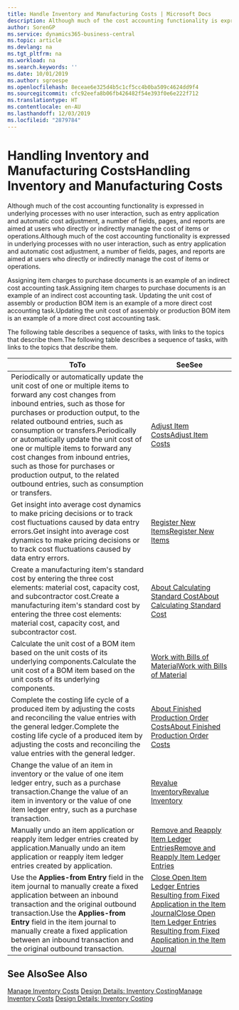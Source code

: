 ```yaml
---
title: Handle Inventory and Manufacturing Costs | Microsoft Docs
description: Although much of the cost accounting functionality is expressed in underlying processes with no user interaction, such as entry application and automatic cost adjustment, a number of fields, pages, and reports are aimed at users who directly or indirectly manage the cost of items or operations.
author: SorenGP
ms.service: dynamics365-business-central
ms.topic: article
ms.devlang: na
ms.tgt_pltfrm: na
ms.workload: na
ms.search.keywords: ''
ms.date: 10/01/2019
ms.author: sgroespe
ms.openlocfilehash: 8eceae6e325d4b5c1cf5cc4b0ba509c4624dd9f4
ms.sourcegitcommit: cfc92eefa8b06fb426482f54e393f0e6e222f712
ms.translationtype: HT
ms.contentlocale: en-AU
ms.lasthandoff: 12/03/2019
ms.locfileid: "2879784"
---
```

# <a name="handling-inventory-and-manufacturing-costs"></a><span data-ttu-id="ec9de-103">Handling Inventory and Manufacturing Costs</span><span class="sxs-lookup"><span data-stu-id="ec9de-103">Handling Inventory and Manufacturing Costs</span></span>
<span data-ttu-id="ec9de-104">Although much of the cost accounting functionality is expressed in underlying processes with no user interaction, such as entry application and automatic cost adjustment, a number of fields, pages, and reports are aimed at users who directly or indirectly manage the cost of items or operations.</span><span class="sxs-lookup"><span data-stu-id="ec9de-104">Although much of the cost accounting functionality is expressed in underlying processes with no user interaction, such as entry application and automatic cost adjustment, a number of fields, pages, and reports are aimed at users who directly or indirectly manage the cost of items or operations.</span></span>  

 <span data-ttu-id="ec9de-105">Assigning item charges to purchase documents is an example of an indirect cost accounting task.</span><span class="sxs-lookup"><span data-stu-id="ec9de-105">Assigning item charges to purchase documents is an example of an indirect cost accounting task.</span></span> <span data-ttu-id="ec9de-106">Updating the unit cost of assembly or production BOM item is an example of a more direct cost accounting task.</span><span class="sxs-lookup"><span data-stu-id="ec9de-106">Updating the unit cost of assembly or production BOM item is an example of a more direct cost accounting task.</span></span>  

 <span data-ttu-id="ec9de-107">The following table describes a sequence of tasks, with links to the topics that describe them.</span><span class="sxs-lookup"><span data-stu-id="ec9de-107">The following table describes a sequence of tasks, with links to the topics that describe them.</span></span>   

|<span data-ttu-id="ec9de-108">**To**</span><span class="sxs-lookup"><span data-stu-id="ec9de-108">**To**</span></span>|<span data-ttu-id="ec9de-109">**See**</span><span class="sxs-lookup"><span data-stu-id="ec9de-109">**See**</span></span>|  
|------------|-------------|  
|<span data-ttu-id="ec9de-110">Periodically or automatically update the unit cost of one or multiple items to forward any cost changes from inbound entries, such as those for purchases or production output, to the related outbound entries, such as consumption or transfers.</span><span class="sxs-lookup"><span data-stu-id="ec9de-110">Periodically or automatically update the unit cost of one or multiple items to forward any cost changes from inbound entries, such as those for purchases or production output, to the related outbound entries, such as consumption or transfers.</span></span>|[<span data-ttu-id="ec9de-111">Adjust Item Costs</span><span class="sxs-lookup"><span data-stu-id="ec9de-111">Adjust Item Costs</span></span>](inventory-how-adjust-item-costs.md)|  
|<span data-ttu-id="ec9de-112">Get insight into average cost dynamics to make pricing decisions or to track cost fluctuations caused by data entry errors.</span><span class="sxs-lookup"><span data-stu-id="ec9de-112">Get insight into average cost dynamics to make pricing decisions or to track cost fluctuations caused by data entry errors.</span></span>|[<span data-ttu-id="ec9de-113">Register New Items</span><span class="sxs-lookup"><span data-stu-id="ec9de-113">Register New Items</span></span>](inventory-how-register-new-items.md)|  
|<span data-ttu-id="ec9de-114">Create a manufacturing item's standard cost by entering the three cost elements: material cost, capacity cost, and subcontractor cost.</span><span class="sxs-lookup"><span data-stu-id="ec9de-114">Create a manufacturing item's standard cost by entering the three cost elements: material cost, capacity cost, and subcontractor cost.</span></span>|[<span data-ttu-id="ec9de-115">About Calculating Standard Cost</span><span class="sxs-lookup"><span data-stu-id="ec9de-115">About Calculating Standard Cost</span></span>](finance-about-calculating-standard-cost.md)|  
|<span data-ttu-id="ec9de-116">Calculate the unit cost of a BOM item based on the unit costs of its underlying components.</span><span class="sxs-lookup"><span data-stu-id="ec9de-116">Calculate the unit cost of a BOM item based on the unit costs of its underlying components.</span></span>|[<span data-ttu-id="ec9de-117">Work with Bills of Material</span><span class="sxs-lookup"><span data-stu-id="ec9de-117">Work with Bills of Material</span></span>](inventory-how-work-BOMs.md)|  
|<span data-ttu-id="ec9de-118">Complete the costing life cycle of a produced item by adjusting the costs and reconciling the value entries with the general ledger.</span><span class="sxs-lookup"><span data-stu-id="ec9de-118">Complete the costing life cycle of a produced item by adjusting the costs and reconciling the value entries with the general ledger.</span></span>|[<span data-ttu-id="ec9de-119">About Finished Production Order Costs</span><span class="sxs-lookup"><span data-stu-id="ec9de-119">About Finished Production Order Costs</span></span>](finance-about-finished-production-order-costs.md)|  
|<span data-ttu-id="ec9de-120">Change the value of an item in inventory or the value of one item ledger entry, such as a purchase transaction.</span><span class="sxs-lookup"><span data-stu-id="ec9de-120">Change the value of an item in inventory or the value of one item ledger entry, such as a purchase transaction.</span></span>|[<span data-ttu-id="ec9de-121">Revalue Inventory</span><span class="sxs-lookup"><span data-stu-id="ec9de-121">Revalue Inventory</span></span>](inventory-how-revalue-inventory.md)|
|<span data-ttu-id="ec9de-122">Manually undo an item application or reapply item ledger entries created by application.</span><span class="sxs-lookup"><span data-stu-id="ec9de-122">Manually undo an item application or reapply item ledger entries created by application.</span></span>|[<span data-ttu-id="ec9de-123">Remove and Reapply Item Ledger Entries</span><span class="sxs-lookup"><span data-stu-id="ec9de-123">Remove and Reapply Item Ledger Entries</span></span>](finance-how-to-remove-and-reapply-item-entries.md)|  
|<span data-ttu-id="ec9de-124">Use the **Applies-from Entry** field in the item journal to manually create a fixed application between an inbound transaction and the original outbound transaction.</span><span class="sxs-lookup"><span data-stu-id="ec9de-124">Use the **Applies-from Entry** field in the item journal to manually create a fixed application between an inbound transaction and the original outbound transaction.</span></span>|[<span data-ttu-id="ec9de-125">Close Open Item Ledger Entries Resulting from Fixed Application in the Item Journal</span><span class="sxs-lookup"><span data-stu-id="ec9de-125">Close Open Item Ledger Entries Resulting from Fixed Application in the Item Journal</span></span>](finance-how-to-close-open-item-ledger-entries-resulting-from-fixed-application-in-the-item-journal.md)|  

## <a name="see-also"></a><span data-ttu-id="ec9de-126">See Also</span><span class="sxs-lookup"><span data-stu-id="ec9de-126">See Also</span></span>  
<span data-ttu-id="ec9de-127">[Manage Inventory Costs](finance-manage-inventory-costs.md)
[Design Details: Inventory Costing](design-details-inventory-costing.md)</span><span class="sxs-lookup"><span data-stu-id="ec9de-127">[Manage Inventory Costs](finance-manage-inventory-costs.md)
[Design Details: Inventory Costing](design-details-inventory-costing.md)</span></span>
